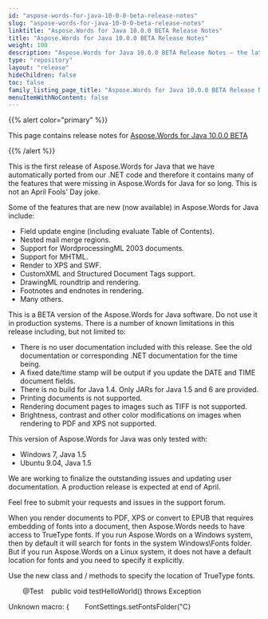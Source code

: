 ```yaml
---
id: "aspose-words-for-java-10-0-0-beta-release-notes"
slug: "aspose-words-for-java-10-0-0-beta-release-notes"
linktitle: "Aspose.Words for Java 10.0.0 BETA Release Notes"
title: "Aspose.Words for Java 10.0.0 BETA Release Notes"
weight: 100
description: "Aspose.Words for Java 10.0.0 BETA Release Notes – the latest updates and fixes."
type: "repository"
layout: "release"
hideChildren: false
toc: false
family_listing_page_title: "Aspose.Words for Java 10.0.0 BETA Release Notes"
menuItemWithNoContent: false
---
```


{{% alert color="primary" %}}

This page contains release notes for [Aspose.Words for Java 10.0.0 BETA](https://releases.aspose.com/words/java/)

{{% /alert %}}

This is the first release of Aspose.Words for Java that we have automatically ported from our .NET code and therefore it contains many of the features that were missing in Aspose.Words for Java for so long. This is not an April Fools' Day joke.

Some of the features that are new (now available) in Aspose.Words for Java include:

- Field update engine (including evaluate Table of Contents).
- Nested mail merge regions.
- Support for WordprocessingML 2003 documents.
- Support for MHTML.
- Render to XPS and SWF.
- CustomXML and Structured Document Tags support.
- DrawingML roundtrip and rendering.
- Footnotes and endnotes in rendering.
- Many others.



This is a BETA version of the Aspose.Words for Java software. Do not use it in production systems. There is a number of known limitations in this release including, but not limited to:

- There is no user documentation included with this release. See the old documentation or corresponding .NET documentation for the time being.
- A fixed date/time stamp will be output if you update the DATE and TIME document fields.
- There is no build for Java 1.4. Only JARs for Java 1.5 and 6 are provided.
- Printing documents is not supported.
- Rendering document pages to images such as TIFF is not supported.
- Brightness, contrast and other color modifications on images when rendering to PDF and XPS not supported.

This version of Aspose.Words for Java was only tested with:

- Windows 7, Java 1.5
- Ubuntu 9.04, Java 1.5



We are working to finalize the outstanding issues and updating user documentation. A production release is expected at end of April.

Feel free to submit your requests and issues in the support forum.





When you render documents to PDF, XPS or convert to EPUB that requires embedding of fonts into a document, then Aspose.Words needs to have access to TrueType fonts. If you run Aspose.Words on a Windows system, then by default it will search for fonts in the system Windows\Fonts folder. But if you run Aspose.Words on a Linux system, it does not have a default location for fonts and you need to specify it explicitly.

Use the new class and / methods to specify the location of TrueType fonts.

`    `@Test    public void testHelloWorld() throws Exception   

Unknown macro: {        FontSettings.setFontsFolder("C}
